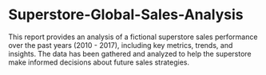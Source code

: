 # Superstore-Global-Sales-Analysis
This report provides an analysis of a fictional superstore sales performance over the past years (2010 - 2017), including key metrics, trends, and insights. The data has been gathered and analyzed to help the superstore make informed decisions about future sales strategies.
